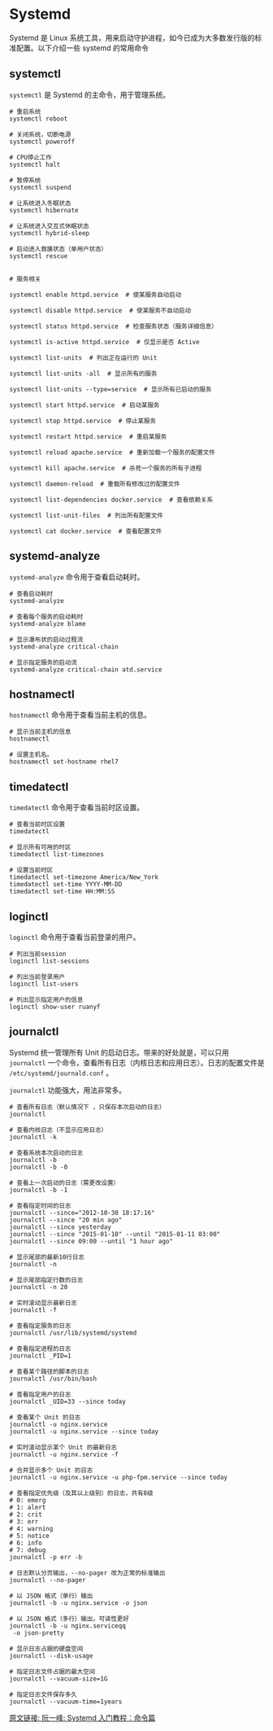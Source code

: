 # Systemd

Systemd 是 Linux 系统工具，用来启动守护进程，如今已成为大多数发行版的标准配置。以下介绍一些 systemd 的常用命令

## systemctl

`systemctl` 是 Systemd 的主命令，用于管理系统。

```shell
# 重启系统
systemctl reboot

# 关闭系统，切断电源
systemctl poweroff

# CPU停止工作
systemctl halt

# 暂停系统
systemctl suspend

# 让系统进入冬眠状态
systemctl hibernate

# 让系统进入交互式休眠状态
systemctl hybrid-sleep

# 启动进入救援状态（单用户状态）
systemctl rescue


# 服务相关

systemctl enable httpd.service  # 使某服务自动启动

systemctl disable httpd.service  # 使某服务不自动启动	 	

systemctl status httpd.service  # 检查服务状态（服务详细信息） 

systemctl is-active httpd.service  # 仅显示是否 Active

systemctl list-units  # 列出正在运行的 Unit

systemctl list-units -all  # 显示所有的服务

systemctl list-units --type=service  # 显示所有已启动的服务

systemctl start httpd.service  # 启动某服务

systemctl stop httpd.service  # 停止某服务

systemctl restart httpd.service  # 重启某服务

systemctl reload apache.service  # 重新加载一个服务的配置文件

systemctl kill apache.service  # 杀死一个服务的所有子进程

systemctl daemon-reload  # 重载所有修改过的配置文件

systemctl list-dependencies docker.service  # 查看依赖关系

systemctl list-unit-files  # 列出所有配置文件

systemctl cat docker.service  # 查看配置文件
```

## systemd-analyze

`systemd-analyze` 命令用于查看启动耗时。
```shell
# 查看启动耗时
systemd-analyze                                                                                       

# 查看每个服务的启动耗时
systemd-analyze blame

# 显示瀑布状的启动过程流
systemd-analyze critical-chain

# 显示指定服务的启动流
systemd-analyze critical-chain atd.service
```

## hostnamectl

`hostnamectl` 命令用于查看当前主机的信息。
```shell
# 显示当前主机的信息
hostnamectl

# 设置主机名。
hostnamectl set-hostname rhel7
```

## timedatectl

`timedatectl` 命令用于查看当前时区设置。

```shell
# 查看当前时区设置
timedatectl

# 显示所有可用的时区
timedatectl list-timezones                                                                                   

# 设置当前时区
timedatectl set-timezone America/New_York
timedatectl set-time YYYY-MM-DD
timedatectl set-time HH:MM:SS
```

## loginctl

`loginctl` 命令用于查看当前登录的用户。

```shell
# 列出当前session
loginctl list-sessions

# 列出当前登录用户
loginctl list-users

# 列出显示指定用户的信息
loginctl show-user ruanyf
```

## journalctl

Systemd 统一管理所有 Unit 的启动日志。带来的好处就是，可以只用 `journalctl` 一个命令，查看所有日志（内核日志和应用日志）。日志的配置文件是 `/etc/systemd/journald.conf` 。

`journalctl` 功能强大，用法非常多。

```shell
# 查看所有日志（默认情况下 ，只保存本次启动的日志）
journalctl

# 查看内核日志（不显示应用日志）
journalctl -k

# 查看系统本次启动的日志
journalctl -b
journalctl -b -0

# 查看上一次启动的日志（需更改设置）
journalctl -b -1

# 查看指定时间的日志
journalctl --since="2012-10-30 18:17:16"
journalctl --since "20 min ago"
journalctl --since yesterday
journalctl --since "2015-01-10" --until "2015-01-11 03:00"
journalctl --since 09:00 --until "1 hour ago"

# 显示尾部的最新10行日志
journalctl -n

# 显示尾部指定行数的日志
journalctl -n 20

# 实时滚动显示最新日志
journalctl -f

# 查看指定服务的日志
journalctl /usr/lib/systemd/systemd

# 查看指定进程的日志
journalctl _PID=1

# 查看某个路径的脚本的日志
journalctl /usr/bin/bash

# 查看指定用户的日志
journalctl _UID=33 --since today

# 查看某个 Unit 的日志
journalctl -u nginx.service
journalctl -u nginx.service --since today

# 实时滚动显示某个 Unit 的最新日志
journalctl -u nginx.service -f

# 合并显示多个 Unit 的日志
journalctl -u nginx.service -u php-fpm.service --since today

# 查看指定优先级（及其以上级别）的日志，共有8级
# 0: emerg
# 1: alert
# 2: crit
# 3: err
# 4: warning
# 5: notice
# 6: info
# 7: debug
journalctl -p err -b

# 日志默认分页输出，--no-pager 改为正常的标准输出
journalctl --no-pager

# 以 JSON 格式（单行）输出
journalctl -b -u nginx.service -o json

# 以 JSON 格式（多行）输出，可读性更好
journalctl -b -u nginx.serviceqq
 -o json-pretty

# 显示日志占据的硬盘空间
journalctl --disk-usage

# 指定日志文件占据的最大空间
journalctl --vacuum-size=1G

# 指定日志文件保存多久
journalctl --vacuum-time=1years
```

[原文链接: 阮一峰: Systemd 入门教程：命令篇](https://www.ruanyifeng.com/blog/2016/03/systemd-tutorial-commands.html)